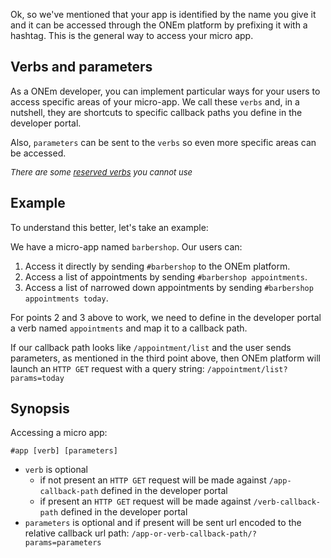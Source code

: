 Ok, so we've mentioned that your app is identified by the name you give it and it can be accessed through the ONEm platform by prefixing it with a hashtag. This is the general way to access your micro app.

## Verbs and parameters

As a ONEm developer, you can implement particular ways for your users to access specific areas of your micro-app. We call these `verbs` and, in a nutshell, they are shortcuts to specific callback paths you define in the developer portal.

Also, `parameters` can be sent to the `verbs` so even more specific areas can be accessed.

<span style="font-size:13px;"><i>There are some [reserved verbs](/core/reserved_verbs/) you cannot use</i></span>

## Example

To understand this better, let's take an example:

We have a micro-app named `barbershop`. Our users can:

1. Access it directly by sending `#barbershop` to the ONEm platform.
2. Access a list of appointments by sending `#barbershop appointments`.
3. Access a list of narrowed down appointments by sending `#barbershop appointments today`.

For points 2 and 3 above to work, we need to define in the developer portal a verb named `appointments` and map it to a callback path.

If our callback path looks like `/appointment/list` and the user sends parameters, as mentioned in the third point above, then ONEm platform will launch an `HTTP GET` request with a query string: `/appointment/list?params=today`

## Synopsis

Accessing a micro app:

`#app [verb] [parameters]`

- `verb` is optional
    - if not present an `HTTP GET` request will be made against `/app-callback-path` defined in the developer portal
    - if present an `HTTP GET` request will be made against `/verb-callback-path` defined in the developer portal
- `parameters` is optional and if present will be sent url encoded to the relative callback url path: `/app-or-verb-callback-path/?params=parameters`
